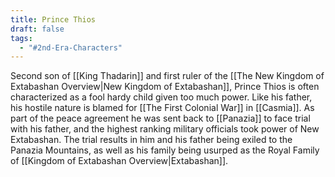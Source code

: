 ```yaml
---
title: Prince Thios
draft: false
tags:
  - "#2nd-Era-Characters"
---
```

Second son of [[King Thadarin]] and first ruler of the [[The New Kingdom of Extabashan Overview|New Kingdom of Extabashan]], Prince Thios is often characterized as a fool hardy child given too much power. Like his father, his hostile nature is blamed for [[The First Colonial War]] in [[Casmia]]. As part of the peace agreement he was sent back to [[Panazia]] to face trial with his father, and the highest ranking military officials took power of New Extabashan. The trial results in him and his father being exiled to the Panazia Mountains, as well as his family being usurped as the Royal Family of [[Kingdom of Extabashan Overview|Extabashan]].